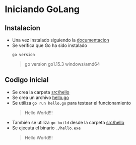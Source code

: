 # Iniciando GoLang
## Instalacion
* Una vez instalado siguiendo la [documentacion](https://golang.org/doc/install)
* Se verifica que Go ha sido instalado
  ```
  go version
  ```
  > go version go1.15.3 windows/amd64

## Codigo inicial
* Se crea la carpeta [src/hello](../src/hello)
* Se crea un archivo [hello.go](../src/hello/hello.go)
* Se utiliza `go run hello.go` para testear el funcionamiento
  > Hello World!!!
* También se utiliza `go build` desde la carpeta [src/hello](../src/hello)
* Se ejecuta el binario `./hello.exe`
  > Hello World!!!